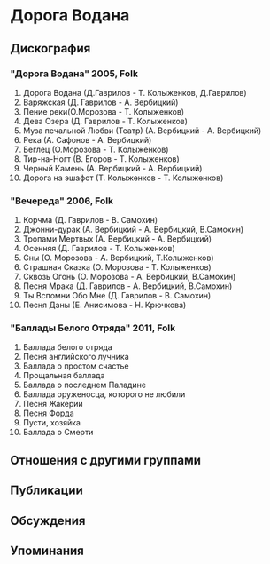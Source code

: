 # Дорога Водана



## Дискография

### "Дорога Водана" 2005, Folk

01. Дорога Водана (Д.Гаврилов - Т. Колыженков, Д.Гаврилов)
02. Варяжская (Д. Гаврилов - А. Вербицкий)
03. Пение реки(О.Морозова - Т. Колыженков)
04. Дева Озера (Д. Гаврилов - Т. Колыженков)
05. Муза печальной Любви (Театр) (А. Вербицкий - А. Вербицкий)
06. Река (А. Сафонов - А. Вербицкий)
07. Беглец (О.Морозова - Т. Колыженков)
08. Тир-на-Ногт (В. Егоров - Т. Колыженков)
09. Черный Камень (А. Вербицкий - А. Вербицкий)
10. Дорога на эшафот (Т. Колыженков - Т. Колыженков)

### "Вечереда" 2006, Folk

01. Корчма (Д. Гаврилов - В. Самохин)
02. Джонни-дурак (А. Вербицкий - А. Вербицкий, В.Самохин)
03. Тропами Мертвых (А. Вербицкий - А. Вербицкий)
04. Осенняя (Д. Гаврилов - Т. Колыженков)
05. Сны (О. Морозова - А. Вербицкий, Т.Колыженков)
06. Страшная Сказка (О. Морозова - Т. Колыженков)
07. Сквозь Огонь (О. Морозова - А. Вербицкий, В.Самохин)
08. Песня Мрака (Д. Гаврилов - А. Вербицкий, В.Самохин)
09. Ты Вспомни Обо Мне (Д. Гаврилов - В. Самохин)
10. Песня Даны (Е. Анисимова - Н. Крючкова)

### "Баллады Белого Отряда" 2011, Folk

01. Баллада белого отряда
02. Песня английского лучника
03. Баллада о простом счастье
04. Прощальная баллада
05. Баллада о последнем Паладине
06. Баллада оруженосца, которого не любили
07. Песня Жакерии
08. Песня Форда
09. Пусти, хозяйка
10. Баллада о Смерти


## Отношения с другими группами


## Публикации


## Обсуждения


## Упоминания

